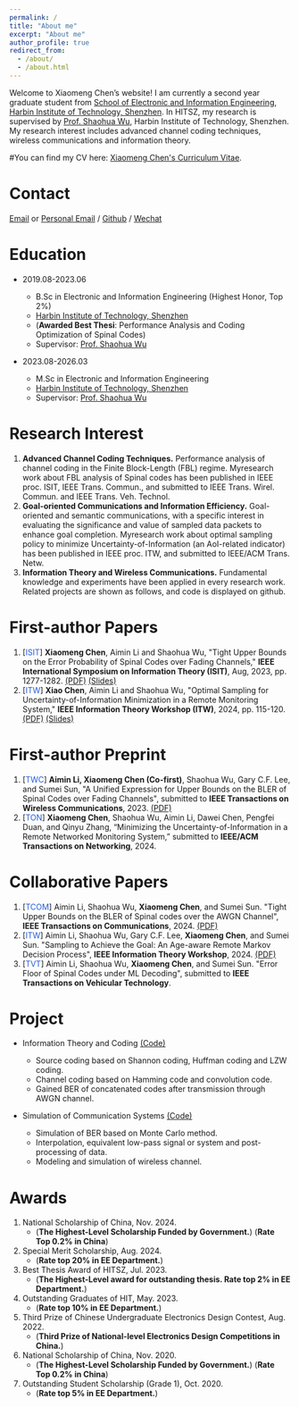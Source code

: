 ```yaml
---
permalink: /
title: "About me"
excerpt: "About me"
author_profile: true
redirect_from: 
  - /about/
  - /about.html
---
```


Welcome to Xiaomeng Chen’s website! I am currently a second year graduate student from [School of Electronic and Information Engineering](http://eie.hitsz.edu.cn/), [Harbin Institute of Technology, Shenzhen](https://www.hitsz.edu.cn/). In HITSZ, my research is supervised by [Prof. Shaohua Wu](https://faculty.hitsz.edu.cn/wushaohua), Harbin Institute of Technology, Shenzhen. My research interest includes advanced channel coding techniques, wireless communications and information theory. 

#You can find my CV here: [Xiaomeng Chen's Curriculum Vitae](../assets/Curriculum_Vitae.pdf).

Contact
======
[Email](mailto:23s052026@stu.hit.edu.cn) or [Personal Email](mailto:cxmeng2000@163.com) / [Github](https://github.com/ciao-meng) / [Wechat](../images/wechat.jpg)

Education
======
* 2019.08-2023.06
  * B.Sc in Electronic and Information Engineering (Highest Honor, Top 2%)
  * [Harbin Institute of Technology, Shenzhen](https://www.hitsz.edu.cn/)
  * (**Awarded Best Thesi**: Performance Analysis and Coding Optimization of Spinal Codes)
  * Supervisor: [Prof. Shaohua Wu](https://faculty.hitsz.edu.cn/wushaohua)

* 2023.08-2026.03
  * M.Sc in Electronic and Information Engineering
  * [Harbin Institute of Technology, Shenzhen](https://www.hitsz.edu.cn/)
  * Supervisor: [Prof. Shaohua Wu](https://faculty.hitsz.edu.cn/wushaohua)
  
Research Interest
======
1. **Advanced Channel Coding Techniques.**  Performance analysis of channel coding in the Finite Block-Length (FBL) regime. Myresearch work about FBL analysis of Spinal codes has been published in IEEE proc. ISIT, IEEE Trans. Commun., and submitted to IEEE Trans. Wirel. Commun. and IEEE Trans. Veh. Technol.
2. **Goal-oriented Communications and Information Efficiency.** Goal-oriented and semantic communications, with a specific interest in evaluating the significance and value of sampled data packets to enhance goal completion. Myresearch work about optimal sampling policy to minimize Uncertainty-of-Information (an AoI-related indicator) has been published in IEEE proc. ITW, and submitted to IEEE/ACM Trans. Netw.
3. **Information Theory and Wireless Communications.** Fundamental knowledge and experiments have been applied in every research work. Related projects are shown as follows, and code is displayed on github.

First-author Papers
======
1. [<font color="#245bdb">ISIT</font>] **Xiaomeng Chen**, Aimin Li and Shaohua Wu, "Tight Upper Bounds on the Error Probability of Spinal Codes over Fading Channels," **IEEE International Symposium on Information Theory (ISIT)**, Aug, 2023, pp. 1277-1282. [(PDF)](../files/Tight_Upper_Bounds_on_the_Error_Probability_of_Spinal_Codes_over_Fading_Channels.pdf) [(Slides)](../files/ISIT2023PPT.pdf)
2. [<font color="#245bdb">ITW</font>] **Xiao Chen**, Aimin Li and Shaohua Wu, "Optimal Sampling for Uncertainty-of-Information Minimization in a Remote Monitoring System," **IEEE Information Theory Workshop (ITW)**, 2024, pp. 115-120. [(PDF)](../files/Optimal_Sampling_for_Uncertainty-of-Information_Minimization_in_a_Remote_Monitoring_System.pdf) [(Slides)](../files/ITW2024PPT.pdf)

First-author Preprint
======
1. [<font color="#245bdb">TWC</font>] **Aimin Li, Xiaomeng Chen (Co-first)**, Shaohua Wu, Gary C.F. Lee, and Sumei Sun, "A Unified Expression for Upper Bounds on the BLER of Spinal Codes over Fading Channels", submitted to **IEEE Transactions on Wireless Communications**, 2023. [(PDF)](https://arxiv.org/pdf/2407.03741)
2. [<font color="#245bdb">TON</font>] **Xiaomeng Chen**, Shaohua Wu, Aimin Li, Dawei Chen, Pengfei Duan, and Qinyu Zhang, “Minimizing the Uncertainty-of-Information in a Remote Networked Monitoring System,” submitted to **IEEE/ACM Transactions on Networking**, 2024.
  
Collaborative Papers
======
1. [<font color="#245bdb">TCOM</font>] Aimin Li, Shaohua Wu, **Xiaomeng Chen**, and Sumei Sun. "Tight Upper Bounds on the BLER of Spinal codes over the AWGN Channel", **IEEE Transactions on Communications**, 2024. [(PDF)](../files/Tight_Upper_Bounds_on_the_BLER_of_Spinal_Codes_Over_the_AWGN_Channel.pdf)
2. [<font color="#245bdb">ITW</font>] Aimin Li, Shaohua Wu, Gary C.F. Lee,  **Xiaomeng Chen**, and Sumei Sun. "Sampling to Achieve the Goal: An Age-aware Remote Markov Decision Process", **IEEE Information Theory Workshop**, 2024. [(PDF)](https://arxiv.org/pdf/2405.02042v3)
3. [<font color="#245bdb">TVT</font>] Aimin Li, Shaohua Wu, **Xiaomeng Chen**, and Sumei Sun. "Error Floor of Spinal Codes under ML Decoding", submitted to **IEEE Transactions on Vehicular Technology**.
  
Project
======
* Information Theory and Coding [(Code)](https://github.com/AiminLi-Hi/Age-Aware-Remote-MDP)
  * Source coding based on Shannon coding, Huffman coding and LZW coding.
  * Channel coding based on Hamming code and convolution code.
  * Gained BER of concatenated codes after transmission through AWGN channel.

* Simulation of Communication Systems [(Code)](https://github.com/AiminLi-Hi/Age-Aware-Remote-MDP)
  * Simulation of BER based on Monte Carlo method.
  * Interpolation, equivalent low-pass signal or system and post-processing of data.
  * Modeling and simulation of wireless channel.
    
Awards
=====
1. National Scholarship of China, Nov. 2024.
   - (**The Highest-Level Scholarship Funded by Government.**) (**Rate Top 0.2% in China**)
2. Special Merit Scholarship, Aug. 2024.
   - (**Rate top 20% in EE Department.**)
3. Best Thesis Award of HITSZ, Jul. 2023.
   - (**The Highest-Level award for outstanding thesis. Rate top 2% in EE Department.**)
4. Outstanding Graduates of HIT, May. 2023.
   - (**Rate top 10% in EE Department.**)
5. Third Prize of Chinese Undergraduate Electronics Design Contest, Aug. 2022.
   - (**Third Prize of National-level Electronics Design Competitions in China.**)
6. National Scholarship of China, Nov. 2020.
   - (**The Highest-Level Scholarship Funded by Government.**) (**Rate Top 0.2% in China**)
7. Outstanding Student Scholarship (Grade 1), Oct. 2020.
   - (**Rate top 5% in EE Department.**)
